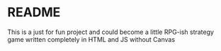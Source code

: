 # README #

This is a just for fun project and could become a little RPG-ish strategy game written completely in HTML and JS without Canvas
